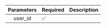 | Parameters | Required           | Description           |
|:----------:|--------------------|-----------------------|
|  user_id   | :white_check_mark: |                       |